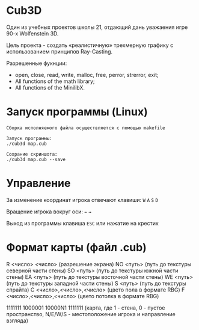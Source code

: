 # Cub3D

Один из учебных проектов школы 21, отдающий дань уважаения игре 90-х Wolfenstein 3D.

Цель проекта - создать «реалистичную» трехмерную графику с использованием принципов Ray-Casting.

Разрешенные фукнции:
  - open, close, read, write, malloc, free, perror, strerror, exit;
  - All functions of the math library;
  - All functions of the MinilibX.

# Запуск программы (Linux)
	
	Сборка исполняемого файла осуществляется с помощью makefile
	
	Запуск программы:
	./cub3d map.cub
	
	Сохрание скриншота:
	./cub3d map.cub --save

# Управление

За изменение координат игрока отвечают клавиши: ``W`` ``A`` ``S`` ``D``

Вращение игрока вокруг оси: ``←`` ``→``

Выход из программы клавиша ``ESC`` или нажатие на крестик

# Формат карты (файл .cub)

R <число> <число> (разрешение экрана)
NO <путь> (путь до текстуры северной части стены)
SO <путь> (путь до текстуры южной части стены)
EA <путь> (путь до текстуры восточной части стены)
WE <путь> (путь до текстуры западной части стены)
S <путь> (путь до текстуры спрайта)
С <число>,<число>,<число> (цвето пола в формате RBG)
F <число>,<число>,<число> (цвето потолка в формате RBG)

1111111
1000001
10000N1
1111111 (карта, где 1 - стена, 0 - пустое пространство, N/E/W/S - местоположение игрока и направление взгляда)

